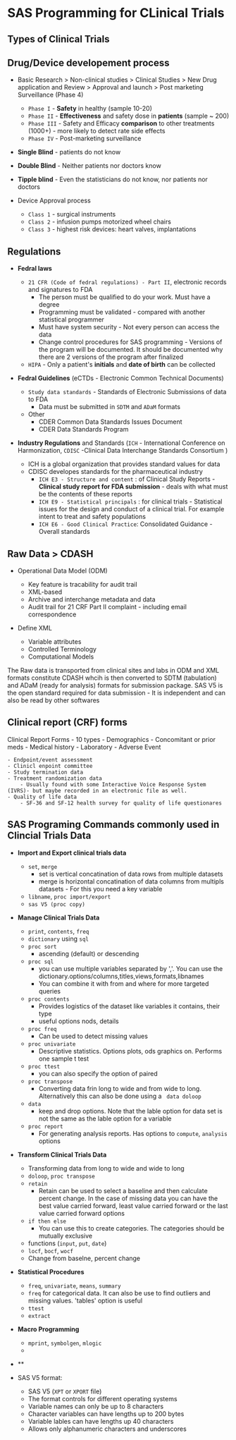 # SAS Programming for CLinical Trials

## Types of Clinical Trials

## Drug/Device developement process

- Basic Research > Non-clinical studies > Clinical Studies > New Drug application and Review > Approval and launch > Post marketing Surveillance (Phase 4)
    - `Phase I` - **Safety** in healthy (sample 10-20)
    - `Phase II` - **Effectiveness** and safety dose in **patients** (sample ~ 200)
    - `Phase III` - Safety and Efficacy **comparison** to other treatments (1000+) - more likely to detect rate side effects
    - `Phase IV` - Post-marketing surveillance

- **Single Blind** - patients do not know
- **Double Blind** - Neither patients nor doctors know
- **Tipple blind** - Even the statisticians do not know, nor patients nor doctors

- Device Approval process
    - `Class 1` - surgical instruments
    - `Class 2` - infusion pumps motorized wheel chairs
    - `Class 3` - highest risk devices: heart valves, implantations

## Regulations
- **Fedral laws** 
    - `21 CFR (Code of fedral regulations) - Part II`, electronic records and signatures to FDA
        - The person must be qualified to do your work. Must have a degree
        - Programming must be validated - compared with another statistical programmer
        - Must have system security - Not every person can access the data
        - Change control procedures for SAS programming - Versions of the program will be documented. It should be documented why there are 2 versions of the program after finalized
    - `HIPA` - Only a patient's **initials** and **date of birth** can be collected

- **Fedral Guidelines** (eCTDs - Electronic Common Technical Documents)
    - `Study data standards` - Standards of Electronic Submissions of data to FDA
        - Data must be submitted in `SDTM` and `ADaM` formats
    - Other
        - CDER Common Data Standards Issues Document
        - CDER Data Standards Program

- **Industry Regulations** and Standards (`ICH` - International Conference on Harmonization, `CDISC` -Clinical Data Interchange Standards Consortium ) 
    - ICH is a global organization that provides standard values for data
    - CDISC developes standards for the pharmaceutical industry
        - `ICH E3 - Structure and content` : of Clinical Study Reports - **Clinical study report for FDA submission** - deals with what must be the contents of these reports
        - `ICH E9 - Statistical principals` : for clinical trials - Statistical issues for the design and conduct of a clinical trial. For example intent to treat and safety populations
        - `ICH E6 - Good Clinical Practice`: Consolidated Guidance - Overall standards

## Raw Data > CDASH
- Operational Data Model (ODM)
    - Key feature is tracability for audit trail
    - XML-based
    - Archive and interchange metadata and data
    - Audit trail for 21 CRF Part II complaint - including email correspondence

- Define XML
    - Variable attributes
    - Controlled Terminology
    - Computational Models

The Raw data is transported from clinical sites and labs in ODM and XML formats constitute CDASH whcih is then converted to SDTM (tabulation) and ADaM (ready for analysis) formats for submission package. SAS V5 is the open standard required for data submission - It is independent and can also be read by other softwares

## Clinical report (CRF) forms
Clinical Report Forms - 10 types
    - Demographics
    - Concomitant or prior meds
    - Medical history
    - Laboratory
    - Adverse Event
        
    - Endpoint/event assessment
    - Clinicl enpoint committee
    - Study termination data
    - Treatment randomization data
        - Usually found with some Interactive Voice Response System (IVRS)- but maybe recorded in an electronic file as well. 
    - Quality of life data
        - SF-36 and SF-12 health survey for quality of life questionares

## SAS Programing Commands commonly used in Clincial Trials Data
- **Import and Export clinical trials data**
    - `set`, `merge`
        - set is vertical concatination of data rows from multiple datasets
        - merge is horizontal concatination of data columns from multipls datasets - For this you need a key variable
    - `libname`, `proc import/export`
    - `sas V5 (proc copy)`
- **Manage Clinical Trials Data**
    - `print`, `contents`, `freq`
    - `dictionary` using `sql`
    - `proc sort`
        - ascending (default) or descending
    - `proc sql`
        - you can use multiple variables separated by ','. You can use the dictionary.options/columns,titles,views,formats,libnames
        - You can combine it with from and where for more targeted queries
    - `proc contents`
        - Provides logistics of the dataset like variables it contains, their type
        - useful options nods, details
    - `proc freq`
        - Can be used to detect missing values
    - `proc univariate`
        - Descriptive statistics. Options plots, ods graphics on. Performs one sample t test
    - `proc ttest`
        - you can also specify the option of paired
    - `proc transpose`
        - Converting data frin long to wide and from wide to long. Alternatively this can also be done using a ` data doloop`
    - `data`
        - keep and drop options. Note that the lable option for data set is not the same as the lable option for a variable
    - `proc report`
        - For generating analysis reports. Has options to `compute`, `analysis` options
- **Transform Clinical Trials Data**
    - Transforming data from long to wide and wide to long
    - `doloop`, `proc transpose`
    - `retain`
        - Retain can be used to select a baseline and then calculate percent change. In the case of missing data you can have the best value carried forward, least value carried forward or the last value carried forward options
    - `if then else`
        - You can use this to create categories. The categories should be mutually exclusive
    - functions (`input`, `put`, `date`)
    - `locf`, `bocf`, `wocf`
    - Change from baselne, percent change
- **Statistical Procedures**
    - `freq`, `univariate`, `means`, `summary`
    - `freq` for categorical data. It can also be use to find outliers and missing values. 'tables' option is useful
    - `ttest`
    - `extract`
- **Macro Programming**
    - `mprint`, `symbolgen`, `mlogic`
    - 

- **

- SAS V5 format: 
    - SAS V5 (`XPT` or `XPORT` file)
    - The format controls for different operating systems
    - Variable names can only be up to 8 characters
    - Character variables can have lengths up to 200 bytes
    - Variable lables can have lengths up 40 characters
    - Allows only alphanumeric characters and underscores